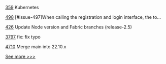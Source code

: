 
[359](https://github.com/hyperledger-labs/fablo/pull/359) Kubernetes

[498](https://github.com/hyperledger/cello/pull/498) [#issue-497]When calling the registration and login interface, the to…

[426](https://github.com/hyperledger/fabric-test/pull/426) Update Node version and Fabric branches (release-2.5)

[3797](https://github.com/hyperledger/fabric/pull/3797) fix: fix typo

[4710](https://github.com/hyperledger/besu/pull/4710) Merge main into 22.10.x


[See more >>>](https://start-here.hyperledger.org/pull-requests)

